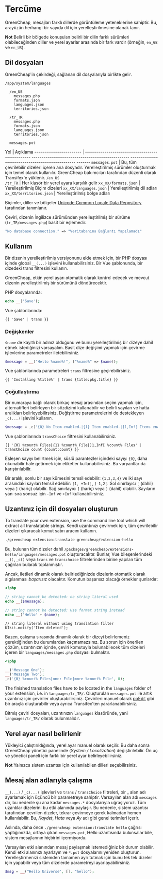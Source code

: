 # Tercüme

<p class="uk-article-lead"> GreenCheap, mesajları farklı dillerde görüntüleme yeteneklerine sahiptir. Bu, arayüzün herhangi bir sayıda dil için yerelleştirilmesine olanak tanır. </p>

**Not** Belirli bir bölgede konuşulan belirli bir dilin farklı sürümleri olabileceğinden diller ve yerel ayarlar arasında bir fark vardır (örneğin, `en_GB` ve `en_US`).


## Dil dosyaları

GreenCheap'in çekirdeği, sağlanan dil dosyalarıyla birlikte gelir.

```
/app/system/languages

  /en_US
    messages.php
    formats.json
    languages.json
    territories.json

  /tr_TR
    messages.php
    formats.json
    languages.json
    territories.json

  messages.pot
```

Yol                      | Açıklama
------------------------ | -------------------------------------------------- -------------------------------------------------- -------------------------------------------------- -------
`messages.pot` | Bu, tüm çevrilebilir dizeleri içeren ana dosyadır. Yerelleştirilmiş sürümler oluşturmak için temel olarak kullanılır. GreenCheap bakımcıları tarafından düzenli olarak Transifex'e yüklenir.
`/en_US` <br> `/tr_TR` | Her klasör bir yerel ayara karşılık gelir
`xx_XX/formats.json` | Yerelleştirilmiş Biçim dizeleri
`xx_XX/languages.json` | Yerelleştirilmiş dil adları
`xx_XX/territories.json` | Yerelleştirilmiş bölge adları

Biçimler, diller ve bölgeler [Unicode Common Locale Data Repository](http://cldr.unicode.org/) tarafından tanımlanır.

Çeviri, dizenin İngilizce sürümünden yerelleştirilmiş bir sürüme (`tr_TR/messages.php`) basit bir eşlemedir.

```php
"No database connection." => "Veritabanına Bağlantı Yapılamadı"
```

## Kullanım

Bir dizenin yerelleştirilmiş versiyonunu elde etmek için, bir PHP dosyası içinde global `__(...)` işlevini kullanabilirsiniz. Bir Vue şablonunda, bir dizedeki trans filtresini kullanın.

GreenCheap, etkin yerel ayarı otomatik olarak kontrol edecek ve mevcut dizenin yerelleştirilmiş bir sürümünü döndürecektir.

PHP dosyalarında:

```php
echo __('Save');
```

Vue şablonlarında:

```vue
{{ 'Save' | trans }}
```

### Değişkenler

`$name` de kayıtlı bir adınız olduğunu ve bunu yerelleştirilmiş bir dizeye dahil etmek istediğinizi varsayalım. Basit dize değişimi yapmak için çevirme işlevlerine parametreler iletebilirsiniz.

```php
$message = __("Hello %name%!", ["%name%" => $name]);
```

Vue şablonlarında parametreleri `trans` filtresine geçirebilirsiniz.

```vue
{{ 'Installing %title%' | trans {title:pkg.title} }}
```

### Çoğullaştırma

Bir numaraya bağlı olarak birkaç mesaj arasından seçim yapmak için, alternatifleri belirleyen bir sözdizimi kullanabilir ve belirli sayıları ve hatta aralıkları belirleyebilirsiniz. Değiştirme parametrelerini de destekleyen `_c(...)` işlevini kullanın.

```php
$message = _c('{0} No Item enabled.|{1} Item enabled.|]1,Inf[ Items enabled.', count($ids))
```

Vue şablonlarında `transChoice` filtresini kullanabilirsiniz.

```vue
{{ '{0} %count% Files|{1} %count% File|]1,Inf[ %count% Files' | transChoice count {count:count} }}
```

Eşleşen sayıyı belirtmek için, süslü parantezler içindeki sayıyı `{0}`, daha okunabilir hale getirmek için etiketler kullanabilirsiniz. Bu varyantlar da karıştırılabilir.

Bir aralık, sonlu bir sayı kümesini temsil edebilir: `{1,2,3,4}` ve iki sayı arasındaki sayıları temsil edebilir: `[1, +Inf]`, `]-1,2[`. Sol sınırlayıcı `[` (dahil) veya `]` (hariç) olabilir. Sağ sınırlayıcı `[` (hariç) veya `]` (dahil) olabilir. Sayıların yanı sıra sonsuz için `-Inf` ve `+Inf` kullanabilirsiniz.

## Uzantınız için dil dosyaları oluşturun
To translate your own extension, use the command line tool which will extract all translatable strings.
Kendi uzantınızı çevirmek için, tüm çevrilebilir dizeleri çıkaracak komut satırı aracını kullanın.

```bash
./greencheap extension:translate greencheap/extension-hello
```

Bu, bulunan tüm dizeler dahil `/packages/greencheap/extensions-hello/languages/messages.pot` oluşturacaktır. Bunlar, Vue bileşenlerindeki `__()`, `_c()` veya `trans` ve `transchoice` filtrelerinden birine yapılan tüm çağrıları bularak toplanmıştır.

Ancak, iletileri dinamik olarak belirlediğinizde dizelerin otomatik olarak algılanması _başarısız_ olacaktır. Komutun başarısız olacağı örnekler şunlardır:

```php
<?php

// string cannot be detected: no string literal used
echo __($message);

// string cannot be detected: Use format string instead
echo __('Hello' + $name);
```

```vue
// string literal without using translation filter
UIkit.notify('Item deleted');
```

Bazen, çalışma sırasında dinamik olarak bir dizeyi belirlemeniz gerektiğinden bu durumlardan kaçınamazsınız. Bu sorun için önerilen çözüm, uzantınızın içinde, çeviri komutuyla bulunabilecek tüm dizeleri içeren bir `languages/messages.php` dosyası bulmaktır.

```php
<?php

__('Message One');
__('Message Two');
_c('{0} %count% Files|one: File|more %count% File', 0);
```

The finished translation files have to be located in the `languages` folder of your extension, i.e. in `languages/tr_TR/`.
Oluşturulan `messages.pot` ile artık uzantınız için çeviriler oluşturabilirsiniz. Çevirileri manuel olarak [poEdit](http://www.poedit.net/) gibi bir araçla oluşturabilir veya ayrıca Transifex'ten yararlanabilirsiniz.

Bitmiş çeviri dosyaları, uzantınızın `languages` klasöründe, yani `languages/tr_TR/` olarak bulunmalıdır.

## Yerel ayar nasıl belirlenir

Yükleyici çalıştırıldığında, yerel ayar manuel olarak seçilir. Bu daha sonra GreenCheap yönetici panelinde (_System / Localization_) değiştirilebilir. Ön uç ve yönetici paneli için farklı bir yerel ayar belirleyebilirsiniz.

**Not** Yalnızca sistem uzantısı için kullanılabilen dilleri seçebilirsiniz.

## Mesaj alan adlarıyla çalışma

`__(...)` / `_c(...)` işlevleri ve `trans` / `transChoice` filtreleri, bir _ alan adı ayarlamak için üçüncü bir parametreye sahiptir. Varsayılan alan adı `messages` dır, bu nedenle şu ana kadar `messages.*` dosyalarıyla uğraşıyoruz. Tüm uzantılar dizelerini bu etki alanında paylaşır. Bu nedenle, sistem uzantısı tarafından çevrilen dizeler, tekrar çevirmeye gerek kalmadan hemen kullanılabilir. Bu, _Kaydet_, _Hata_ veya _Ay_ adı gibi genel terimleri içerir.

Aslında, daha önce `./greencheap extension:translate hello` çağrısı yaptığımızda, ortaya çıkan `messages.pot`, Hello uzantısında bulunsalar bile, sistem mesajlarının hiçbirini içermiyordu.

Varsayılan etki alanından mesaj paylaşmak istemediğiniz bir durum olabilir. Kendi etki alanınızı ayarlayın ve `*.pot` dosyalarını yeniden oluşturun. Yerelleştirmenizi sistemden tamamen ayrı tutmak için bunu tek tek dizeler için yapabilir veya tüm dizelerde parametreyi ayarlayabilirsiniz.

```php
$msg = __("Hello Universe", [], "hello");
```
